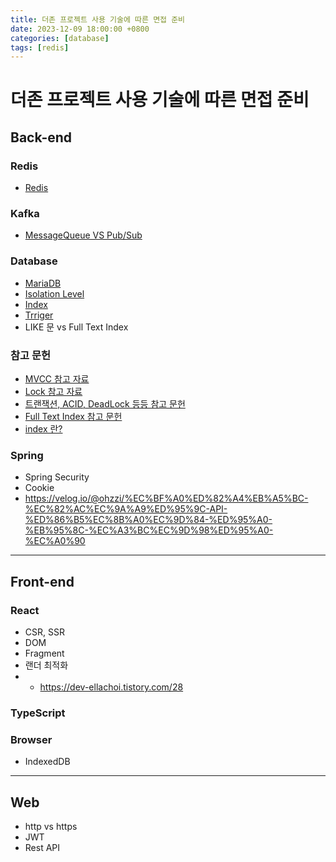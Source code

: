 ```yaml
---
title: 더존 프로젝트 사용 기술에 따른 면접 준비
date: 2023-12-09 18:00:00 +0800
categories: [database]
tags: [redis]
---
```


# 더존 프로젝트 사용 기술에 따른 면접 준비

## Back-end

### Redis

- [Redis](https://sangwoong12.github.io/posts/redis)

### Kafka

- [MessageQueue VS Pub/Sub](https://sangwoong12.github.io/posts/mq-pubsub)

### Database

- [MariaDB](https://sangwoong12.github.io/posts)
- [Isolation Level](https://sangwoong12.github.io/posts/isolation-level)
- [Index](https://sangwoong12.github.io/posts/index)
- [Trriger](https://sangwoong12.github.io/posts/trriger)
- LIKE 문 vs Full Text Index

### 참고 문헌

- [MVCC 참고 자료](https://mangkyu.tistory.com/53)
- [Lock 참고 자료](https://sabarada.tistory.com/121)
- [트랜잭션, ACID, DeadLock 등등 참고 문헌](https://joinwithyou.tistory.com/86)
- [Full Text Index 참고 문헌](https://inpa.tistory.com/entry/MYSQL-%F0%9F%93%9A-%ED%92%80%ED%85%8D%EC%8A%A4%ED%8A%B8-%EC%9D%B8%EB%8D%B1%EC%8A%A4Full-Text-Index-%EC%82%AC%EC%9A%A9%EB%B2%95)
- [index 란?](https://rachel0115.tistory.com/entry/MySQL-%EC%9D%B8%EB%8D%B1%EC%8A%A4-INDEX-%EC%A0%95%EB%A6%AC-%EB%8F%99%EC%9E%91-%EB%B0%A9%EC%8B%9D-%EC%83%9D%EC%84%B1-%EC%82%AD%EC%A0%9C-%EC%84%A4%EA%B3%84)

### Spring

- Spring Security
- Cookie
- https://velog.io/@ohzzi/%EC%BF%A0%ED%82%A4%EB%A5%BC-%EC%82%AC%EC%9A%A9%ED%95%9C-API-%ED%86%B5%EC%8B%A0%EC%9D%84-%ED%95%A0-%EB%95%8C-%EC%A3%BC%EC%9D%98%ED%95%A0-%EC%A0%90
---

## Front-end

### React

- CSR, SSR
- DOM
- Fragment
- 랜더 최적화
-
  - https://dev-ellachoi.tistory.com/28

### TypeScript


### Browser

- IndexedDB

---

## Web

- http vs https
- JWT
- Rest API
